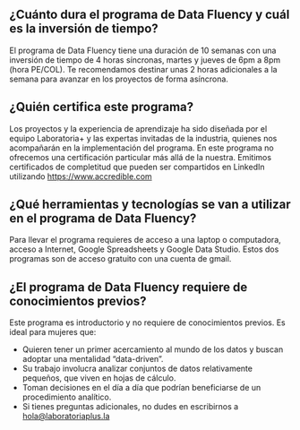 ## ¿Cuánto dura el programa de Data Fluency y cuál es la inversión de tiempo?

El programa de Data Fluency tiene una duración de 10 semanas con una inversión de tiempo de 4 horas síncronas, martes y jueves de 6pm a 8pm (hora PE/COL). Te recomendamos destinar unas 2 horas adicionales a la semana para avanzar en los proyectos de forma asíncrona.

## ¿Quién certifica este programa?

Los proyectos y la experiencia de aprendizaje ha sido diseñada por el equipo Laboratoria+ y las expertas invitadas de la industria, quienes nos acompañarán en la implementación del programa. En este programa no ofrecemos una certificación particular más allá de la nuestra. Emitimos certificados de completitud que pueden ser compartidos en LinkedIn utilizando https://www.accredible.com

## ¿Qué herramientas y tecnologías se van a utilizar en el programa de Data Fluency?
 
Para llevar el programa requieres de acceso a una laptop o computadora, acceso a Internet, Google Spreadsheets y Google Data Studio. Estos dos programas son de acceso gratuito con una cuenta de gmail.

## ¿El programa de Data Fluency requiere de conocimientos previos?

Este programa es introductorio y no requiere de conocimientos previos. Es ideal para mujeres que:

- Quieren tener un primer acercamiento al mundo de los datos y buscan adoptar una mentalidad “data-driven”.
- Su trabajo involucra analizar conjuntos de datos relativamente pequeños, que viven en hojas de cálculo.
- Toman decisiones en el día a día que podrían beneficiarse de un procedimiento analítico.
- Si tienes preguntas adicionales, no dudes en escribirnos a hola@laboratoriaplus.la